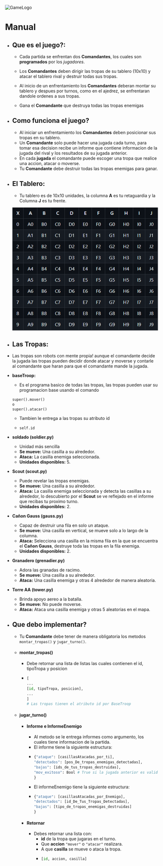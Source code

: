 
![GameLogo](https://res.cloudinary.com/darhaqq0v/image/upload/v1699367037/DCCommanders-07-11-2023_bjqn5k.png)

# Manual
* ## Que es el juego?:
  * Cada partida se enfrentan dos **Comandantes**, los cuales son **programados** por los _jugadores_. 
  * Los **Comandantes** deben dirigir las tropas de su tablero (10x10) y atacar el tablero rival y destruir todas sus tropas. 
  * Al inicio de un enfrentamiento los **Comandantes** deberan montar su tablero y despues por turnos, como en el ajedrez, se enfrentaran dandole ordenes a sus tropas.

  * Gana el **Comandante** que destruya todas las tropas enemigas

* ## Como funciona el juego?
  * Al iniciar un enfrentamiento los **Comandantes** deben posicionar sus tropas en su tablero. 
  * Un **Comandante** solo puede hacer una jugada cada turno, para tomar esa decision recibe un informe que contiene informacion de la jugada del rival y los resultados de su jugada anterior. 
  * En cada **jugada** el comandante puede escoger una tropa que realice una accion, atacar o moverse.
  * Tu **Comandante** debe destruir todas las tropas enemigas para ganar.

* ## El Tablero:
  * Tu tablero es de 10x10 unidades, la columna **A** es tu retaguardia y la Columna **J** es tu frente.
  
  ![Tablero](img_1.png)




* ## Las Tropas:
* Las tropas son robots con mente propia! aunque el comandante decide la jugada las tropas pueden decidir donde atacar y moverse y contarle al comandante que haran para que el comandante mande la jugada.

* **baseTroop:**

  * Es el programa basico de todas las tropas, las tropas pueden usar su programacion base usando el comando 
  ```python3 
  super().mover()
  o
  super().atacar()
  ```
  * Tambien le entrega a las tropas su atributo id 
  * ```python3
    self.id

* **soldado (soldier.py)**
  * Unidad más sencilla 
  * **Se mueve:** Una casilla a su alrededor.
  * **Ataca:** La casilla enemiga seleccionada.
  * **Unidades disponibles:** 5.

* **Scout (scout.py)**
  * Puede revelar las tropas enemigas.
  * **Se mueve:** Una casilla a su alrededor.
  * **Ataca:** La casilla enemiga seleccionada y detecta las casillas a su alrededor, lo descubierto por el **Scout** se ve reflejado en el informe que recibas tu proximo turno.
  * **Unidades disponibles:** 2.

* **Cañon Gauss (gauss.py)**
  * Capaz de destruir una fila en solo un ataque.
  * **Se mueve:** Una casilla en vertical, se mueve solo a lo largo de la columna.
  * **Ataca:** Selecciona una casilla en la misma fila en la que se encuentra el **Cañon Gauss**, destruye toda las tropas en la fila enemiga.
  * **Unidades disponibles:** 2.

* **Granadero (grenadier.py)**
  * Adora las granadas de racimo.
  * **Se mueve:** Una casilla a su alrededor.
  * **Ataca:** Una casilla enemiga y otras 4 alrededor de manera aleatoria.

* **Torre AA (tower.py)**
  * Brinda apoyo aereo a la batalla.
  * **Se mueve:** No puede moverse.
  * **Ataca:** Ataca una casilla enemiga y otras 5 aleatorias en el mapa.
* ## Que debo implementar?
  * Tu **Comandante** debe tener de manera obligatoria los metodos ```montar_tropas()``` y  ```jugar_turno()```.
  * #### montar_tropas()
    * Debe retornar una lista de listas las cuales contienen el id, tipoTropa y posicion
    * ```python 
      [
      ...
      [id, tipoTropa, posicion],
      ...
      ]
      # Las tropas tienen el atributo id por BaseTroop
    
  * #### jugar_turno()
    * #### Informe e InformeEnemigo
      * Al metodo se le entrega informes como argumento, los cuales tiene informacion de la partida.
      * El informe tiene la siguiente estructura:
      * ```python
        {"ataque": [casillasAtacadas_por_ti],
        "detectados": [pos_De_tropas_enemigas_detectadas],
        "bajas": [ids_de_tus_tropas_destruidas],
        "mov_exitoso": Bool # True si la jugada anterior es valida, False si no
        }
      * El informeEnemigo tiene la siguiente estructura:
      * ```python
        {"ataque": [casillasAtacadas_por_Enemigo],
        "detectados": [id_De_Tus_Tropas_Detectadas],
        "bajas": [tipo_de_tropas_enemigas_destruidas]
        }
    * #### Retornar
      * Debes retornar una lista con: 
        * **id** de la tropa que jugaras en el turno.
        * Que **accion** ```"mover"``` o ```"atacar"``` realizara.
        * A que **casilla** se mueve o ataca la tropa.
        * ```python
          [id, accion, casilla]
      